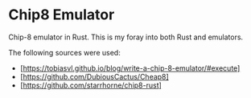 # Chip8 Emulator

Chip-8 emulator in Rust. This is my foray into both Rust and emulators.

The following sources were used:
* [https://tobiasvl.github.io/blog/write-a-chip-8-emulator/#execute]
* [https://github.com/DubiousCactus/Cheap8]
* [https://github.com/starrhorne/chip8-rust]
